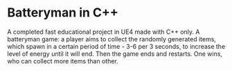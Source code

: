 # Batteryman in C++
A completed fast educational project in UE4 made with C++ only. 
A batteryman game: a player aims to collect the randomly generated items, which spawn in a certain period of time - 3-6 per 3 seconds, to increase the level of energy until it will end. Then the game ends and restarts. One wins, who can collect more items than other. 
